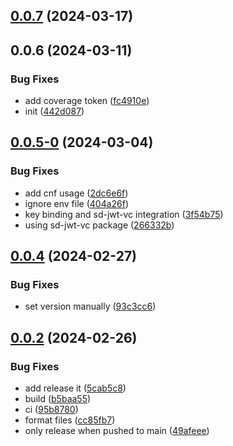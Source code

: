 

## [0.0.7](https://github.com/cre8/sd-jwt-veramo/compare/0.0.6...0.0.7) (2024-03-17)

## 0.0.6 (2024-03-11)


### Bug Fixes

* add coverage token ([fc4910e](https://github.com/cre8/sd-jwt-veramo/commit/fc4910eb1e7f0c7496fa87c1888c61016babbf38))
* init ([442d087](https://github.com/cre8/sd-jwt-veramo/commit/442d087a53c67cee20faea2ef712d4399eba543b))

## [0.0.5-0](https://github.com/cre8/sd-jwt-veramo/compare/v0.0.4...v0.0.5-0) (2024-03-04)


### Bug Fixes

* add cnf usage ([2dc6e6f](https://github.com/cre8/sd-jwt-veramo/commit/2dc6e6f20ca4375aac10fc56fe09e423cc55bc9a))
* ignore env file ([404a26f](https://github.com/cre8/sd-jwt-veramo/commit/404a26f49cf4011aba878985eecdeff836d4fb63))
* key binding and sd-jwt-vc integration ([3f54b75](https://github.com/cre8/sd-jwt-veramo/commit/3f54b75c5645dfa7e79ef40f79969189f1eaee86))
* using sd-jwt-vc package ([266332b](https://github.com/cre8/sd-jwt-veramo/commit/266332bfdd5589c08cf60021cce4c5433f799f51))

## [0.0.4](https://github.com/cre8/sd-jwt-veramo/compare/v0.0.2...v0.0.4) (2024-02-27)


### Bug Fixes

* set version manually ([93c3cc6](https://github.com/cre8/sd-jwt-veramo/commit/93c3cc6e8260ca1c79dfc0da8d0c7fc7a0221b98))

## [0.0.2](https://github.com/cre8/sd-jwt-veramo/compare/v0.0.1...v0.0.2) (2024-02-26)


### Bug Fixes

* add release it ([5cab5c8](https://github.com/cre8/sd-jwt-veramo/commit/5cab5c8eb6d872f04c2564c6a8e7ccd435433ad0))
* build ([b5baa55](https://github.com/cre8/sd-jwt-veramo/commit/b5baa55a1f8350967221d7607b6ec673fc9a4f38))
* ci ([95b8780](https://github.com/cre8/sd-jwt-veramo/commit/95b8780362ff3a453c1af9f319ceae773cae6591))
* format files ([cc85fb7](https://github.com/cre8/sd-jwt-veramo/commit/cc85fb7dfdb0ead23b232d30a19c4d9b89ad618c))
* only release when pushed to main ([49afeee](https://github.com/cre8/sd-jwt-veramo/commit/49afeeec72cb29123fdd0ea8b581c46b154fe569))
